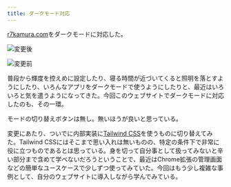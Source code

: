 ```yaml
---
title: ダークモード対応
---
```

[r7kamura.com](https://r7kamura.com/)をダークモードに対応した。

![](https://lh6.googleusercontent.com/V5CUn8AjDWdepLRBotAa6MElEEWaGhZ2QQBya2cUJWoNIugzw_Cx9vGT7Hjf3nHn5qKeYRxaZXF04K5ZtSzyg5X3uQwyBNkPRXRbkuSl9eA4NP1C3C2wKfJTjlQVgdj8a-cyQDp9jiDKLo6wC0972g "変更後")

![](https://lh5.googleusercontent.com/fwdbtjfQLeYHwoqWfyiJ2CEna0MxQhUurllWLX4EcjWEspTnHbilYbF1qMg1_fyMtXPXNceGz4MnPAl5bgvex9Vaw0-l_c7C79x3GVo996NpU1pnJzuOY067hRJtUYn3fzTf0jILk9xD0GdquPh7Zg "変更前")

普段から輝度を控えめに設定したり、寝る時間が近づいてくると照明を落とすようにしたり、いろんなアプリをダークモードで使うようにしたりと、最近はいろいろと気を遣うようになってきた。今回このウェブサイトでダークモードに対応したのも、その一環。

モードの切り替えボタンは無し。無いほうが良いと思っている。

変更にあたり、ついでに内部実装に[Tailwind CSS](https://tailwindcss.com/)を使うものに切り替えてみた。Tailwind CSSにはそこまで思い入れは無いものの、特定の条件下で非常に役に立つものであるとは思っている。身を切って自分事として扱ってみないと辛い部分まで含めて学べないだろうということで、最近はChrome拡張の管理画面などの簡単なユースケースで少しずつ使ってみていた。今回はもう少し複雑な事例として、自分のウェブサイトに導入しながら学んでみている。
